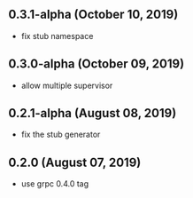 ## 0.3.1-alpha (October 10, 2019)
  - fix stub namespace

## 0.3.0-alpha (October 09, 2019)
- allow multiple supervisor

## 0.2.1-alpha (August 08, 2019)
- fix the stub generator


## 0.2.0 (August 07, 2019)
- use grpc 0.4.0 tag
